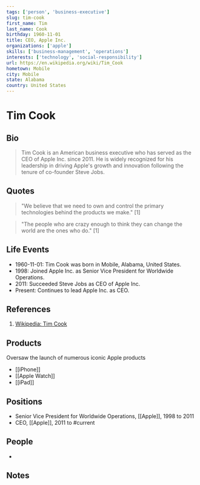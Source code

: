 ```yaml
---
tags: ['person', 'business-executive']
slug: tim-cook
first_name: Tim
last_name: Cook
birthday: 1960-11-01
title: CEO, Apple Inc.
organizations: ['apple']
skills: ['business-management', 'operations']
interests: ['technology', 'social-responsibility']
url: https://en.wikipedia.org/wiki/Tim_Cook
hometown: Mobile
city: Mobile
state: Alabama
country: United States
---
```


# Tim Cook

## Bio

> Tim Cook is an American business executive who has served as the CEO of Apple Inc. since 2011. He is widely recognized for his leadership in driving Apple's growth and innovation following the tenure of co-founder Steve Jobs.

## Quotes

> "We believe that we need to own and control the primary technologies behind the products we make." [1]

> "The people who are crazy enough to think they can change the world are the ones who do." [1]

## Life Events

- 1960-11-01: Tim Cook was born in Mobile, Alabama, United States.
- 1998: Joined Apple Inc. as Senior Vice President for Worldwide Operations.
- 2011: Succeeded Steve Jobs as CEO of Apple Inc.
- Present: Continues to lead Apple Inc. as CEO.

## References

1. [Wikipedia: Tim Cook](https://en.wikipedia.org/wiki/Tim_Cook)

## Products

Oversaw the launch of numerous iconic Apple products

- [[iPhone]] 
- [[Apple Watch]]
- [[iPad]]

## Positions

- Senior Vice President for Worldwide Operations, [[Apple]], 1998 to 2011
- CEO, [[Apple]], 2011 to #current

## People

- 

## Notes






